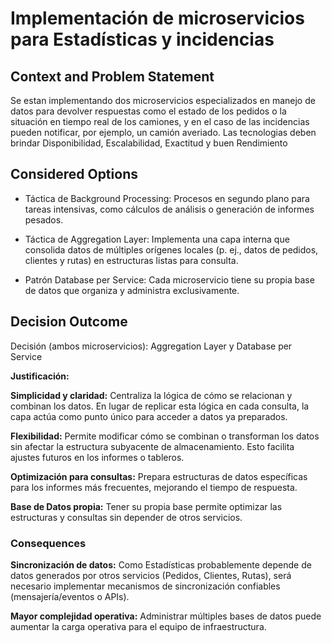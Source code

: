 # Implementación de microservicios para Estadísticas y incidencias

## Context and Problem Statement

Se estan implementando dos microservicios especializados en manejo de datos para devolver respuestas como el estado de los pedidos o la situación en tiempo real de los camiones, y en el caso de las incidencias pueden notificar, por ejemplo, un camión averiado. Las tecnologias deben brindar Disponibilidad, Escalabilidad, Exactitud y  buen Rendimiento

## Considered Options

* Táctica de Background Processing: Procesos en segundo plano para tareas intensivas, como cálculos de análisis o generación de informes pesados.

* Táctica de Aggregation Layer: Implementa una capa interna que consolida datos de múltiples orígenes locales (p. ej., datos de pedidos, clientes y rutas) en estructuras listas para consulta.

* Patrón Database per Service: Cada microservicio tiene su propia base de datos que organiza y administra exclusivamente.


## Decision Outcome

Decisión (ambos microservicios): Aggregation Layer y Database per Service

**Justificación:**

**Simplicidad y claridad:**
Centraliza la lógica de cómo se relacionan y combinan los datos. En lugar de replicar esta lógica en cada consulta, la capa actúa como punto único para acceder a datos ya preparados.

**Flexibilidad:**
Permite modificar cómo se combinan o transforman los datos sin afectar la estructura subyacente de almacenamiento. Esto facilita ajustes futuros en los informes o tableros.

**Optimización para consultas:**
Prepara estructuras de datos específicas para los informes más frecuentes, mejorando el tiempo de respuesta.

**Base de Datos propia:** Tener su propia base permite optimizar las estructuras y consultas sin depender de otros servicios.

### Consequences

**Sincronización de datos:**
Como Estadísticas probablemente depende de datos generados por otros servicios (Pedidos, Clientes, Rutas), será necesario implementar mecanismos de sincronización confiables (mensajería/eventos o APIs).

**Mayor complejidad operativa:**
Administrar múltiples bases de datos puede aumentar la carga operativa para el equipo de infraestructura.

